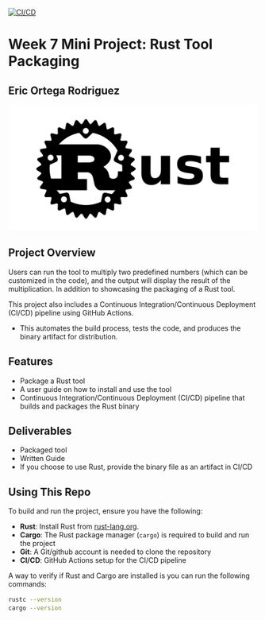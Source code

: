 [![CI/CD](https://github.com/nogibjj/Eric_Ortega_Rodriguez_Mini_Project_7/actions/workflows/CI.yml/badge.svg)](https://github.com/nogibjj/Eric_Ortega_Rodriguez_Mini_Project_7/actions/workflows/CI.yml)
# Week 7 Mini Project: Rust Tool Packaging
## Eric Ortega Rodriguez 

![alt text](image.png)
## Project Overview
Users can run the tool to multiply two predefined numbers (which can be customized in the code), and the output will display the result of the multiplication. In addition to showcasing the packaging of a Rust tool.

This project also includes a Continuous Integration/Continuous Deployment (CI/CD) pipeline using GitHub Actions. 
- This automates the build process, tests the code, and produces the binary artifact for distribution.

## Features
- Package a Rust tool
- A user guide on how to install and use the tool
- Continuous Integration/Continuous Deployment (CI/CD) pipeline that builds and packages the Rust binary

## Deliverables 
- Packaged tool
- Written Guide
- If you choose to use Rust, provide the binary file as an artifact in CI/CD

## Using This Repo 
To build and run the project, ensure you have the following:

- **Rust**: Install Rust from [rust-lang.org](https://www.rust-lang.org/tools/install).
- **Cargo**: The Rust package manager (`cargo`) is required to build and run the project
- **Git**: A Git/github account is needed to clone the repository
- **CI/CD**: GitHub Actions setup for the CI/CD pipeline

A way to verify if Rust and Cargo are installed is you can run the following commands:
```bash
rustc --version
cargo --version

